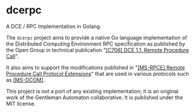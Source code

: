 # dcerpc
A DCE / RPC Implementation in Golang.

The `dcerpc` project aims to provide a native Go language implementation of the
Distributed Computing Environment RPC specification as published by the
Open Group in technical publication "[[C706] DCE 1.1: Remote Procedure
Call](http://pubs.opengroup.org/onlinepubs/9629399/)".

It also aims to support the modifications published in "[[MS-RPCE] Remote
Procedure Call Protocol Extensions](https://msdn.microsoft.com/library/cc243560)"
that are used in various protocols such as
[[MS-DCOM]](https://msdn.microsoft.com/library/cc226801).

This project is not a port of any existing implementation; it is an original
work of the Gentleman Automaton collaborative. It is published under the MIT
license.
